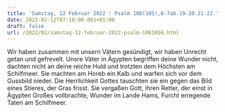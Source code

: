 ```yaml
---
title: 'Samstag, 12 Februar 2022 : Psalm 106(105),6-7ab.19-20.21-22.'
date: 2022-02-12T07:10:00.001+01:00
draft: false
url: /2022/02/samstag-12-februar-2022-psalm-1061056.html
---
```


Wir haben zusammen mit unsern Vätern gesündigt, wir haben Unrecht getan und gefrevelt. Unsre Väter in Ägypten begriffen deine Wunder nicht, dachten nicht an deine reiche Huld und trotzten dem Höchsten am Schilfmeer. Sie machten am Horeb ein Kalb und warfen sich vor dem Gussbild nieder. Die Herrlichkeit Gottes tauschten sie ein gegen das Bild eines Stieres, der Gras frisst. Sie vergaßen Gott, ihren Retter, der einst in Ägypten Großes vollbrachte, Wunder im Lande Hams, Furcht erregende Taten am Schilfmeer.